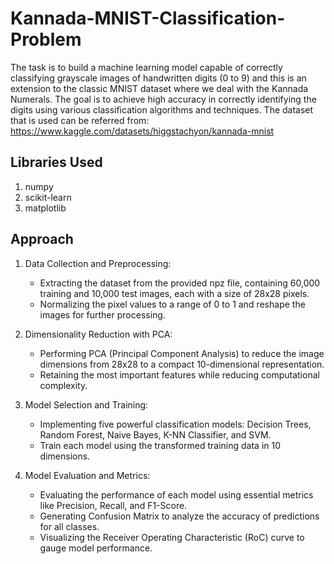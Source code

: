 # Kannada-MNIST-Classification-Problem
The task is to build a machine learning model capable of correctly classifying grayscale images of handwritten digits (0 to 9) and this is an extension to the classic MNIST dataset where we deal with the Kannada Numerals. The goal is to achieve high accuracy in correctly identifying the digits using various classification algorithms and techniques.
The dataset that is used can be referred from:
https://www.kaggle.com/datasets/higgstachyon/kannada-mnist

## Libraries Used
1. numpy
2. scikit-learn
3. matplotlib

## Approach

1. Data Collection and Preprocessing:
   - Extracting the dataset from the provided npz file, containing 60,000 training and 10,000 test images, each with a size of 28x28 pixels.
   - Normalizing the pixel values to a range of 0 to 1 and reshape the images for further processing.

2. Dimensionality Reduction with PCA:
   - Performing PCA (Principal Component Analysis) to reduce the image dimensions from 28x28 to a compact 10-dimensional representation.
   - Retaining the most important features while reducing computational complexity.

3. Model Selection and Training:
   - Implementing five powerful classification models: Decision Trees, Random Forest, Naive Bayes, K-NN Classifier, and SVM.
   - Train each model using the transformed training data in 10 dimensions.

4. Model Evaluation and Metrics:
   - Evaluating the performance of each model using essential metrics like Precision, Recall, and F1-Score.
   - Generating Confusion Matrix to analyze the accuracy of predictions for all classes.
   - Visualizing the Receiver Operating Characteristic (RoC) curve to gauge model performance.
